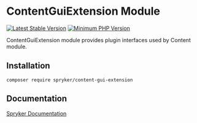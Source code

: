 # ContentGuiExtension Module
[![Latest Stable Version](https://poser.pugx.org/spryker/content-gui-extension/v/stable.svg)](https://packagist.org/packages/spryker/content-gui-extension)
[![Minimum PHP Version](https://img.shields.io/badge/php-%3E%3D%207.4-8892BF.svg)](https://php.net/)

ContentGuiExtension module provides plugin interfaces used by Content module.

## Installation

```
composer require spryker/content-gui-extension
```

## Documentation

[Spryker Documentation](https://academy.spryker.com/developing_with_spryker/module_guide/modules.html)
